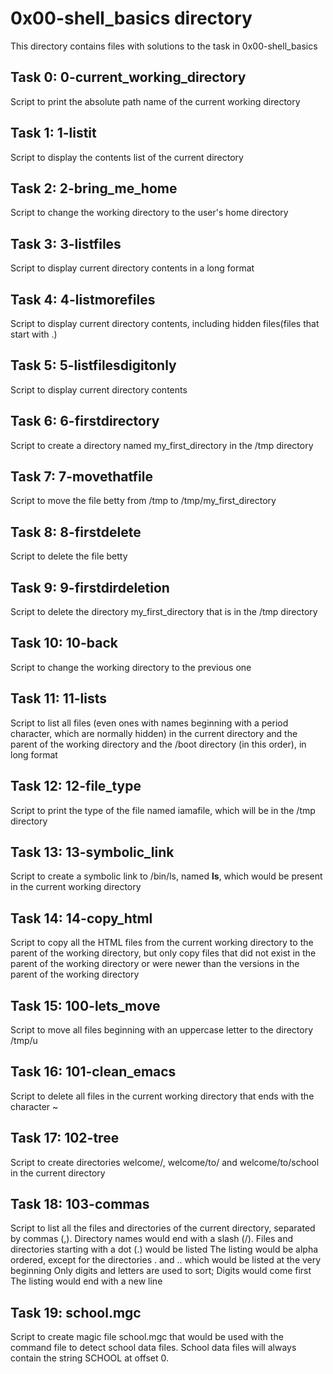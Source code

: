 # 0x00-shell_basics directory
This directory contains files with solutions to the task in 0x00-shell_basics

## Task 0: 0-current_working_directory
Script to print the absolute path name of the current working directory

## Task 1: 1-listit
Script to display the contents list of the current directory

## Task 2: 2-bring_me_home
Script to change the working directory to the user's home directory

## Task 3: 3-listfiles
Script to display current directory contents in a long format

## Task 4: 4-listmorefiles
Script to display current directory contents, including hidden files(files that start with .)

## Task 5: 5-listfilesdigitonly
Script to display current directory contents

## Task 6: 6-firstdirectory
Script to create a directory named my_first_directory in the /tmp directory

## Task 7: 7-movethatfile
Script to move the file betty from /tmp to /tmp/my_first_directory

## Task 8: 8-firstdelete
Script to delete the file betty

## Task 9: 9-firstdirdeletion
Script to delete the directory my_first_directory that is in the /tmp directory

## Task 10: 10-back
Script to change the working directory to the previous one

## Task 11: 11-lists
Script to list all files (even ones with names beginning with a period character, which are normally hidden) in the 
current directory and the parent of the working directory and the /boot directory (in this order), in long format

## Task 12: 12-file_type
Script to print the type of the file named iamafile, which will be in the /tmp directory

## Task 13: 13-symbolic_link
Script to create a symbolic link to /bin/ls, named __ls__, which would be present in the current working directory

## Task 14: 14-copy_html
Script to copy all the HTML files from the current working directory to the parent of the working directory, but only
copy files that did not exist in the parent of the working directory or were newer than the versions in the parent
of the working directory

## Task 15: 100-lets_move
Script to move all files beginning with an uppercase letter to the directory /tmp/u

## Task 16: 101-clean_emacs
Script to delete all files in the current working directory that ends with the character ~

## Task 17: 102-tree
Script to create directories welcome/, welcome/to/ and welcome/to/school in the current directory

## Task 18: 103-commas
Script to list all the files and directories of the current directory, separated by commas (,).
Directory names would end with a slash (/).
Files and directories starting with a dot (.) would be listed
The listing would be alpha ordered, except for the directories . and .. which would be listed at the very beginning
Only digits and letters are used to sort; Digits would come first
The listing would end with a new line

## Task 19: school.mgc
Script to create magic file school.mgc that would be used with the command file to detect school data files. School
data files will always contain the string SCHOOL at offset 0.
